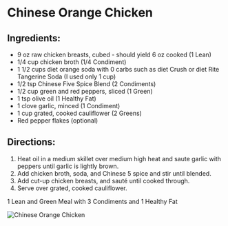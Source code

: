 # Chinese Orange Chicken

## Ingredients:
* 9 oz raw chicken breasts, cubed - should yield 6 oz cooked (1 Lean)
* 1/4 cup chicken broth (1/4 Condiment)
* 1 1/2 cups diet orange soda with 0 carbs such as diet Crush or diet Rite Tangerine Soda (I used only 1 cup)
* 1/2 tsp Chinese Five Spice Blend (2 Condiments)
* 1/2 cup green and red peppers, sliced (1 Green)
* 1 tsp olive oil (1 Healthy Fat)
* 1 clove garlic, minced (1 Condiment)
* 1 cup grated, cooked cauliflower (2 Greens)
* Red pepper flakes (optional)

## Directions:
1. Heat oil in a medium skillet over medium high heat and saute garlic with peppers until garlic is lightly brown.
2. Add chicken broth, soda, and Chinese 5 spice and stir until blended.
3. Add cut-up chicken breasts, and sauté until cooked through.
4. Serve over grated, cooked cauliflower.

1 Lean and Green Meal with 3 Condiments and 1 Healthy Fat

![Chinese Orange Chicken](images/Chinese%20Orange%20Chicken.png)

